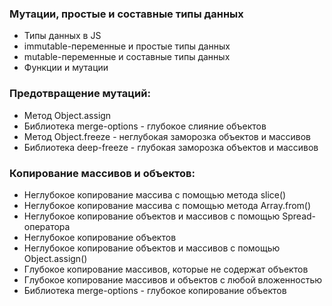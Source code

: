 ### Мутации, простые и составные типы данных
- Типы данных в JS
- immutable-переменные и простые типы данных
- mutable-переменные и составные типы данных
- Функции и мутации

### Предотвращение мутаций:
- Метод Object.assign
- Библиотека merge-options - глубокое слияние объектов
- Метод Object.freeze - неглубокая заморозка объектов и массивов
- Библиотека deep-freeze - глубокая заморозка объектов и массивов 

### Копирование массивов и объектов:
- Неглубокое копирование массива с помощью метода slice()
- Неглубокое копирование массива с помощью метода Array.from()
- Неглубокое копирование объектов и массивов с помощью Spread-оператора
- Неглубокое копирование объектов
- Неглубокое копирование объектов и массивов с помощью Object.assign()
- Глубокое копирование массивов, которые не содержат объектов
- Глубокое копирование массивов и объектов с любой вложенностью
- Библиотека merge-options - глубокое копирование объектов
